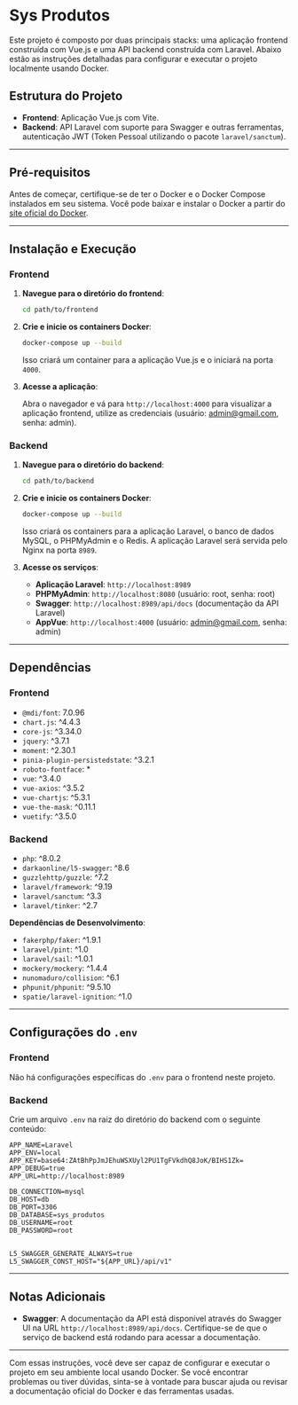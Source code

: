 # Sys Produtos

Este projeto é composto por duas principais stacks: uma aplicação frontend construída com Vue.js e uma API backend construída com Laravel. Abaixo estão as instruções detalhadas para configurar e executar o projeto localmente usando Docker.

## Estrutura do Projeto

- **Frontend**: Aplicação Vue.js com Vite.
- **Backend**: API Laravel com suporte para Swagger e outras ferramentas, autenticação JWT (Token Pessoal utilizando o pacote `laravel/sanctum`).

---

## Pré-requisitos

Antes de começar, certifique-se de ter o Docker e o Docker Compose instalados em seu sistema. Você pode baixar e instalar o Docker a partir do [site oficial do Docker](https://www.docker.com/get-started).

---

## Instalação e Execução

### Frontend

1. **Navegue para o diretório do frontend**:

    ```bash
    cd path/to/frontend
    ```

2. **Crie e inicie os containers Docker**:

    ```bash
    docker-compose up --build
    ```

    Isso criará um container para a aplicação Vue.js e o iniciará na porta `4000`.

3. **Acesse a aplicação**:

    Abra o navegador e vá para `http://localhost:4000` para visualizar a aplicação frontend, utilize as credenciais (usuário: admin@gmail.com, senha: admin).

### Backend

1. **Navegue para o diretório do backend**:

    ```bash
    cd path/to/backend
    ```

2. **Crie e inicie os containers Docker**:

    ```bash
    docker-compose up --build
    ```

    Isso criará os containers para a aplicação Laravel, o banco de dados MySQL, o PHPMyAdmin e o Redis. A aplicação Laravel será servida pelo Nginx na porta `8989`.

3. **Acesse os serviços**:

    - **Aplicação Laravel**: `http://localhost:8989`
    - **PHPMyAdmin**: `http://localhost:8080` (usuário: root, senha: root)
    - **Swagger**: `http://localhost:8989/api/docs` (documentação da API Laravel)
    - **AppVue**: `http://localhost:4000` (usuário: admin@gmail.com, senha: admin)

---

## Dependências

### Frontend

- `@mdi/font`: 7.0.96
- `chart.js`: ^4.4.3
- `core-js`: ^3.34.0
- `jquery`: ^3.7.1
- `moment`: ^2.30.1
- `pinia-plugin-persistedstate`: ^3.2.1
- `roboto-fontface`: *
- `vue`: ^3.4.0
- `vue-axios`: ^3.5.2
- `vue-chartjs`: ^5.3.1
- `vue-the-mask`: ^0.11.1
- `vuetify`: ^3.5.0

### Backend

- `php`: ^8.0.2
- `darkaonline/l5-swagger`: ^8.6
- `guzzlehttp/guzzle`: ^7.2
- `laravel/framework`: ^9.19
- `laravel/sanctum`: ^3.3
- `laravel/tinker`: ^2.7

**Dependências de Desenvolvimento**:

- `fakerphp/faker`: ^1.9.1
- `laravel/pint`: ^1.0
- `laravel/sail`: ^1.0.1
- `mockery/mockery`: ^1.4.4
- `nunomaduro/collision`: ^6.1
- `phpunit/phpunit`: ^9.5.10
- `spatie/laravel-ignition`: ^1.0

---

## Configurações do `.env`

### Frontend

Não há configurações específicas do `.env` para o frontend neste projeto.

### Backend

Crie um arquivo `.env` na raiz do diretório do backend com o seguinte conteúdo:

```env
APP_NAME=Laravel
APP_ENV=local
APP_KEY=base64:ZAtBhPpJmJEhuWSXUyl2PU1TgFVkdhQ8JoK/BIHS1Zk=
APP_DEBUG=true
APP_URL=http://localhost:8989

DB_CONNECTION=mysql
DB_HOST=db
DB_PORT=3306
DB_DATABASE=sys_produtos
DB_USERNAME=root
DB_PASSWORD=root


L5_SWAGGER_GENERATE_ALWAYS=true
L5_SWAGGER_CONST_HOST="${APP_URL}/api/v1"
```

---

## Notas Adicionais

- **Swagger**: A documentação da API está disponível através do Swagger UI na URL `http://localhost:8989/api/docs`. Certifique-se de que o serviço de backend está rodando para acessar a documentação.

---

Com essas instruções, você deve ser capaz de configurar e executar o projeto em seu ambiente local usando Docker. Se você encontrar problemas ou tiver dúvidas, sinta-se à vontade para buscar ajuda ou revisar a documentação oficial do Docker e das ferramentas usadas.
